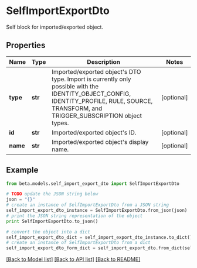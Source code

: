 # SelfImportExportDto

Self block for imported/exported object.

## Properties
Name | Type | Description | Notes
------------ | ------------- | ------------- | -------------
**type** | **str** | Imported/exported object&#39;s DTO type. Import is currently only possible with the IDENTITY_OBJECT_CONFIG, IDENTITY_PROFILE, RULE, SOURCE, TRANSFORM, and TRIGGER_SUBSCRIPTION object types. | [optional] 
**id** | **str** | Imported/exported object&#39;s ID. | [optional] 
**name** | **str** | Imported/exported object&#39;s display name. | [optional] 

## Example

```python
from beta.models.self_import_export_dto import SelfImportExportDto

# TODO update the JSON string below
json = "{}"
# create an instance of SelfImportExportDto from a JSON string
self_import_export_dto_instance = SelfImportExportDto.from_json(json)
# print the JSON string representation of the object
print SelfImportExportDto.to_json()

# convert the object into a dict
self_import_export_dto_dict = self_import_export_dto_instance.to_dict()
# create an instance of SelfImportExportDto from a dict
self_import_export_dto_form_dict = self_import_export_dto.from_dict(self_import_export_dto_dict)
```
[[Back to Model list]](../README.md#documentation-for-models) [[Back to API list]](../README.md#documentation-for-api-endpoints) [[Back to README]](../README.md)


